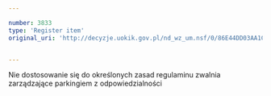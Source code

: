 ```yaml
---

number: 3833
type: 'Register item'
original_uri: 'http://decyzje.uokik.gov.pl/nd_wz_um.nsf/0/86E44DD03AA1C0BBC1257A99003FDA76?OpenDocument'


---
```


Nie dostosowanie się do określonych zasad regulaminu zwalnia zarządzające parkingiem z odpowiedzialności
